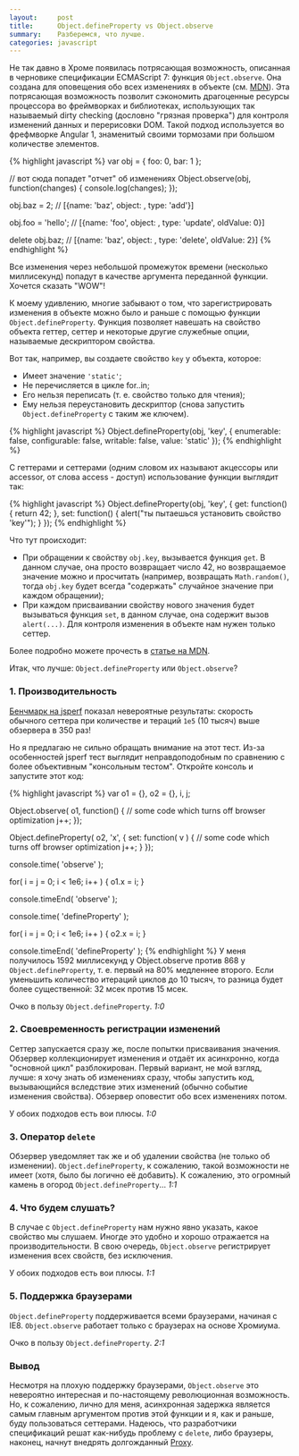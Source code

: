 ```yaml
---
layout:     post
title:      Object.defineProperty vs Object.observe
summary:    Разберемся, что лучше.
categories: javascript
---
```


Не так давно в Хроме появилась потрясающая возможность, описанная в черновике спецификации ECMAScript 7: функция ``Object.observe``. Она создана для оповещения обо всех изменениях в объекте (см. [MDN](https://developer.mozilla.org/ru/docs/Web/JavaScript/Reference/Global_Objects/Object/observe)). Эта потрясающая возможность позволит сэкономить драгоценные ресурсы процессора во фреймворках и библиотеках, использующих так называемый dirty checking (дословно "грязная проверка") для контроля изменений данных и перерисовки DOM. Такой подход используется во фрефмворке Angular 1, знаменитый своими тормозами при большом количестве элементов.

{% highlight javascript %}
var obj = {
  foo: 0,
  bar: 1
};

// вот сюда попадет "отчет" об изменениях
Object.observe(obj, function(changes) {
  console.log(changes);
});

obj.baz = 2;
// [{name: 'baz', object: <obj>, type: 'add'}]

obj.foo = 'hello';
// [{name: 'foo', object: <obj>, type: 'update', oldValue: 0}]

delete obj.baz;
// [{name: 'baz', object: <obj>, type: 'delete', oldValue: 2}]
{% endhighlight %}

Все изменения через небольшой промежуток времени (несколько миллисекунд) попадут в качестве аргумента переданной функции. Хочется сказать "WOW"!

К моему удивлению, многие забывают о том, что зарегистрировать изменения в объекте можно было и раньше с помощью функции ``Object.defineProperty``. Функция позволяет навешать на свойство объекта геттер, сеттер и некоторые другие служебные опции, называемые дескриптором свойства.

Вот так, например, вы создаете свойство ``key`` у объекта, которое:
- Имеет значение ``'static'``;
- Не перечисляется в цикле for..in;
- Его нельзя переписать (т. е. свойство только для чтения);
- Ему нельзя переустановить дескриптор (снова запустить ``Object.defineProperty`` с таким же ключем).

{% highlight javascript %}
Object.defineProperty(obj, 'key', {
  enumerable: false,
  configurable: false,
  writable: false,
  value: 'static'
});
{% endhighlight %}

С геттерами и сеттерами (одним словом их называют акцессоры или accessor, от слова access - доступ) использование функции выглядит так:

{% highlight javascript %}
Object.defineProperty(obj, 'key', {
  get: function() {
    return 42;
  },
  set: function() {
    alert("ты пытаешься установить свойство 'key'");
  }
});
{% endhighlight %}

Что тут происходит:
- При обращении к свойству ``obj.key``, вызывается функция ``get``. В данном случае, она просто возвращает число 42, но возвращаемое значение можно и просчитать (например, возвращать ``Math.random()``, тогда ``obj.key`` будет всегда "содержать" случайное значение при каждом обращении);
- При каждом присваивании свойству нового значения будет вызываться функция ``set``, в данном случае, она содержит вызов ``alert(...)``. Для контроля изменения в объекте нам нужен только сеттер.


Более подробно можете прочесть в [статье на MDN](https://developer.mozilla.org/ru/docs/Web/JavaScript/Reference/Global_Objects/Object/defineProperty).

Итак, что лучше: ``Object.defineProperty`` или ``Object.observe``?

### 1. Производительность
[Бенчмарк на jsperf](http://jsperf.com/object-observe-vs-object-defineproperty) показал невероятные результаты: скорость обычного сеттера при количестве и тераций ``1e5`` (10 тысяч) выше обзервера в 350 раз!

Но я предлагаю не сильно обращать внимание на этот тест. Из-за особенностей jsperf тест выглядит неправдоподобным по сравнению с более объективным "консольным тестом". Откройте консоль и запустите этот код:

{% highlight javascript %}
var o1 = {},
	o2 = {},
	i, j;


Object.observe( o1, function() {
	// some code which turns off browser optimization
	j++;
});

Object.defineProperty( o2, 'x', {
	set: function( v ) {
		// some code which turns off browser optimization
		j++;
	}
});


console.time( 'observe' );

for( i = j = 0; i < 1e6; i++ ) {
	o1.x = i;
}

console.timeEnd( 'observe' );


console.time( 'defineProperty' );

for( i = j = 0; i < 1e6; i++ ) {
	o2.x = i;
}

console.timeEnd( 'defineProperty' );
{% endhighlight %}
У меня получилось 1592 миллисекунд у Object.observe против 868 у ``Object.defineProperty``, т. е. первый на 80% медленнее второго. Если уменьшить количество итераций циклов до 10 тысяч, то разница будет более существенной: 32 мсек против 15 мсек.

Очко в пользу ``Object.defineProperty``. *1:0*

### 2. Своевременность регистрации изменений
Сеттер запускается сразу же, после попытки присваивания значения. Обзервер коллекционирует изменения и отдаёт их асинхронно, когда "основной цикл" разблокирован. Первый вариант, не мой взгляд, лучше: я хочу знать об изменениях сразу, чтобы запустить код, вызывающийся вследствие этих изменений (обычно событие изменения свойства). Обзервер оповестит обо всех изменениях потом.

У обоих подходов есть вои плюсы. *1:0*

### 3. Оператор ``delete``
Обзервер уведомляет так же и об удалении свойства (не только об изменении). ``Object.defineProperty``, к сожалению, такой возможности не имеет (хотя, было бы логично её добавить). К сожалению, это огромный камень в огород ``Object.defineProperty``... *1:1*

### 4. Что будем слушать?
В случае с ``Object.defineProperty`` нам нужно явно указать, какое свойство мы слушаем. Иногде это удобно и хорошо отражается на производительности. В свою очередь, ``Object.observe`` регистрирует изменения всех свойств, без исключения.

У обоих подходов есть вои плюсы. *1:1*

### 5. Поддержка браузерами
``Object.defineProperty``  поддерживается всеми браузерами, начиная с IE8. ``Object.observe`` работает только с браузерах на основе Хромиума.

Очко в пользу ``Object.defineProperty``. *2:1*

### Вывод
Несмотря на плохую поддержку браузерами, ``Object.observe`` это невероятно интересная и по-настоящему революционная возможность. Но, к сожалению, лично для меня, асинхронная задержка является самым главным аргументом против этой функции и я, как и раньше, буду пользоваться сеттерами. Надеюсь, что разработчики спецификаций решат как-нибудь проблему с ``delete``, либо браузеры, наконец, начнут  внедрять долгожданный [Proxy](https://developer.mozilla.org/ru/docs/Web/JavaScript/Reference/Global_Objects/Proxy).
